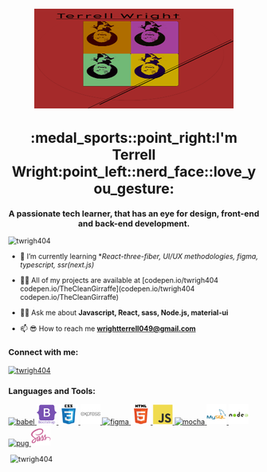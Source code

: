 
<p align="center" width="400px" height="200px">
  <img height="200px" width="400px" src="TerrellWrightSvg (1).svg" alt="twrigh404" />
</p>
<h1 align="center">:medal_sports::point_right:I'm Terrell Wright:point_left::nerd_face::love_you_gesture:</h1>
<h3 align="center">A passionate tech learner, that has an eye for design, front-end and back-end development.</h3>

<p align="left" width="250px" height="400px"> <img src="https://komarev.com/ghpvc/?username=twrigh404&label=Profile%20views&color=0e75b6&style=flat" alt="twrigh404" /> </p>

- 🌱 I’m currently learning **React-three-fiber, UI/UX methodologies, figma, typescript, ssr(next.js)*

- 👨‍💻 All of my projects are available at [codepen.io/twrigh404 codepen.io/TheCleanGirraffe](codepen.io/twrigh404 codepen.io/TheCleanGirraffe)

- 💬:crystal_ball: Ask me about **Javascript, React, sass, Node.js, material-ui**

- 📫 :sunglasses: How to reach me **wrightterrell049@gmail.com**

<h3 align="left">Connect with me:</h3>
<p align="left">
<a href="https://codepen.io/twrigh404" target="blank"><img align="center" src="https://raw.githubusercontent.com/rahuldkjain/github-profile-readme-generator/master/src/images/icons/Social/codepen.svg" alt="twrigh404" height="30" width="40" /></a>
</p>

<h3 align="left">Languages and Tools:</h3>
<p align="left"> <a href="https://babeljs.io/" target="_blank" rel="noreferrer"> <img src="https://www.vectorlogo.zone/logos/babeljs/babeljs-icon.svg" alt="babel" width="40" height="40"/> </a> <a href="https://getbootstrap.com" target="_blank" rel="noreferrer"> <img src="https://raw.githubusercontent.com/devicons/devicon/master/icons/bootstrap/bootstrap-plain-wordmark.svg" alt="bootstrap" width="40" height="40"/> </a> <a href="https://www.w3schools.com/css/" target="_blank" rel="noreferrer"> <img src="https://raw.githubusercontent.com/devicons/devicon/master/icons/css3/css3-original-wordmark.svg" alt="css3" width="40" height="40"/> </a> <a href="https://expressjs.com" target="_blank" rel="noreferrer"> <img src="https://raw.githubusercontent.com/devicons/devicon/master/icons/express/express-original-wordmark.svg" alt="express" width="40" height="40"/> </a> <a href="https://www.figma.com/" target="_blank" rel="noreferrer"> <img src="https://www.vectorlogo.zone/logos/figma/figma-icon.svg" alt="figma" width="40" height="40"/> </a> <a href="https://www.w3.org/html/" target="_blank" rel="noreferrer"> <img src="https://raw.githubusercontent.com/devicons/devicon/master/icons/html5/html5-original-wordmark.svg" alt="html5" width="40" height="40"/> </a> <a href="https://developer.mozilla.org/en-US/docs/Web/JavaScript" target="_blank" rel="noreferrer"> <img src="https://raw.githubusercontent.com/devicons/devicon/master/icons/javascript/javascript-original.svg" alt="javascript" width="40" height="40"/> </a> <a href="https://mochajs.org" target="_blank" rel="noreferrer"> <img src="https://www.vectorlogo.zone/logos/mochajs/mochajs-icon.svg" alt="mocha" width="40" height="40"/> </a> <a href="https://www.mysql.com/" target="_blank" rel="noreferrer"> <img src="https://raw.githubusercontent.com/devicons/devicon/master/icons/mysql/mysql-original-wordmark.svg" alt="mysql" width="40" height="40"/> </a> <a href="https://nodejs.org" target="_blank" rel="noreferrer"> <img src="https://raw.githubusercontent.com/devicons/devicon/master/icons/nodejs/nodejs-original-wordmark.svg" alt="nodejs" width="40" height="40"/> </a> <a href="https://pugjs.org" target="_blank" rel="noreferrer"> <img src="https://cdn.worldvectorlogo.com/logos/pug.svg" alt="pug" width="40" height="40"/> </a> <a href="https://sass-lang.com" target="_blank" rel="noreferrer"> <img src="https://raw.githubusercontent.com/devicons/devicon/master/icons/sass/sass-original.svg" alt="sass" width="40" height="40"/> </a> </p>

<p>&nbsp;<img align="center" src="https://github-readme-stats.vercel.app/api?username=twrigh404&show_icons=true&locale=en" alt="twrigh404" /></p>

